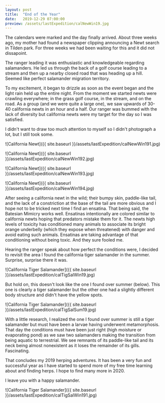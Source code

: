 ```yaml
---
layout: post
title:  "End of the Year"
date:   2019-12-29 07:00:00
preview: /assets/lastExpedition/calNewWin19.jpg
---
```

The calendars were marked and the day finally arrived. About three weeks ago, my mother had found a newspaper clipping announcing a Newt search in Tilden park. For three weeks we had been waiting for this and it did not dissapoint. 

The ranger leading it was enthusiastic and knowledgeable regarding salamanders. He led us through the back of a golf course leading to a stream and then up a nearby closed road that was heading up a hill. Seemed like perfect salamander migration territory. 

To my excitement, it began to drizzle as soon as the event began and the light rain held up the entire night. From the moment we started newts were crawling everywhere; in the grass golf course, in the stream, and on the road. As a group (and we were quite a large one), we saw upwards of 30-40 california newts in an hour and a half. Our ranger was bummed with the lack of diversity but california newts were my target for the day so I was satisfied. 

I didn't want to draw too much attention to myself so I didn't photograph a lot, but I still took some.

![California Newt]({{ site.baseurl }}/assets/lastExpedition/calNewWin191.jpg)

![California Newt]({{ site.baseurl }}/assets/lastExpedition/calNewWin192.jpg)

![California Newt]({{ site.baseurl }}/assets/lastExpedition/calNewWin193.jpg)

![California Newt]({{ site.baseurl }}/assets/lastExpedition/calNewWin194.jpg)

After seeing a california newt in the wild; their bumpy skin, paddle-like tail, and the lack of a constriction at the base of the tail are more obvious and I hope not to be tricked next time I find an ensatina. That being said, the Batesian Mimicry works well. Ensatinas intentionally are colored similar to california newts hoping that predators mistake them for it. The newts high levels of toxicity has conditioned many animals to associate its bright orange underbelly (which they expose when threatened) with danger and avoid eating such animals. Ensatinas are taking advantage of that conditioning without being toxic. And they sure fooled me.

Hearing the ranger speak about how perfect the conditions were, I decided to revisit the area I found the california tiger salamander in the summer. Surprise, surprise there it was. 

![California Tiger Salamander]({{ site.baseurl }}/assets/lastExpedition/calTigSalWin19.jpg)

But hold on, this doesn't look like the one I found over summer (below). This one is clearly a tiger salamander but the other one had a slightly different body structure and didn't have the yellow spots.

![California Tiger Salamander]({{ site.baseurl }}/assets/lastExpedition/calTigSalSum19.jpg)

With a little research, I realized the one I found over summer is still a tiger salamander but must have been a larvae having underwent metamorphosis. That day the conditions must have been just right (high moisture or evaporating pond) as we saw two salamanders making the transition from being aquatic to terrestrial. We see remnants of its paddle-like tail and its neck being almost nonexistent as it loses the remainder of its gills. Fascinating.

That concludes my 2019 herping adventures. It has been a very fun and successful year as I have started to spend more of my free time learning about and finding herps. I hope to find many more in 2020.

I leave you with a happy salamander.

![California Tiger Salamander]({{ site.baseurl }}/assets/lastExpedition/calTigSalWin191.jpg)